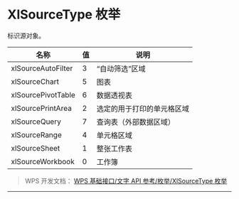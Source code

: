 # XlSourceType 枚举

标识源对象。

| 名称               | 值  | 说明                       |
|--------------------|-----|----------------------------|
| xlSourceAutoFilter | 3   | “自动筛选”区域             |
| xlSourceChart      | 5   | 图表                       |
| xlSourcePivotTable | 6   | 数据透视表                 |
| xlSourcePrintArea  | 2   | 选定的用于打印的单元格区域 |
| xlSourceQuery      | 7   | 查询表（外部数据区域）     |
| xlSourceRange      | 4   | 单元格区域                 |
| xlSourceSheet      | 1   | 整张工作表                 |
| xlSourceWorkbook   | 0   | 工作簿                     |

> WPS 开发文档： [WPS 基础接口/文字 API 参考/枚举/XlSourceType 枚举](https://qn.cache.wpscdn.cn/encs/doc/office_v19/topics/WPS%20%E5%9F%BA%E7%A1%80%E6%8E%A5%E5%8F%A3/%E6%96%87%E5%AD%97%20API%20%E5%8F%82%E8%80%83/%E6%9E%9A%E4%B8%BE/XlSourceType%20%E6%9E%9A%E4%B8%BE.html)

------------------------------------------------------------------------

